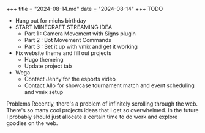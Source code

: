 +++
title = "2024-08-14.md"
date = "2024-08-14"
+++
TODO
- Hang out for michs birthday 
- START MINECRAFT STREAMING IDEA
	- Part 1 : Camera Movement with Signs plugin
	- Part 2 : Bot Movement Commands
	- Part 3 : Set it up with vmix and get it working
- Fix website theme and fill out projects
	- Hugo themeing
	- Update project tab
- Wega
	- Contact Jenny for the esports video
	- Contact Allo for showcase tournament match and event scheduling and vmix setup

Problems
Recently, there's a problem of infinitely scrolling through the web. There's so many cool projects ideas that I get so overwhelmed. In the future I probably should just allocate a certain time to do work and explore goodies on the web.

